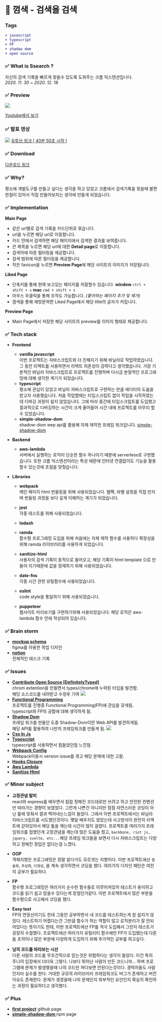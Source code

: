 # 🔎 껌색 - 검색을 검색

### Tags
```diff
+ javascript
+ typescript
+ FP
+ shadow dom
+ open source
```

### ✅ What is Ssearch ?
자신의 검색 기록을 빠르게 찾을수 있도록 도와주는 크롬 익스텐션입니다.</br>
*2020. 11. 30 ~ 2020. 12. 18*

### ✅ Preview
<img src='./preview.gif'></img>

<a href='https://www.youtube.com/watch?v=GZfXLyDb1JU&ab_channel=%EB%B0%95%EA%B2%BD%EC%9A%B0'>Youtube에서 보기</a>

### ✅ 발표 영상
<img src='./standup.png'></img>
<a href='https://youtu.be/jMw5MIxLY3o?t=2450'>유튜브 링크 [ 40분 50초 시작 ]</a>

### ✅ Download
<a href='https://chrome.google.com/webstore/detail/ssearch%EA%BB%8C%EC%83%89/kdfmgmggkkncoipjbjpbggndjmdkmjhm?utm_source=chrome-ntp-icon'>다운로드 링크</a>

### ✅ Why?
평소에 개발도구를 만들고 싶다는 생각을 하고 있었고 크롬에서 검색기록을 찾을때 불편한점이 있어서 직접 만들어보자는 생각에 만들게 되었습니다.

### ✅ Implementation

**Main Page**
- 같은 url별로 검색 기록을 카드단위로 묶습니다.
- url을 누르면 해당 url로 이동합니다.
- 카드 안에서 검색하면 해당 페이지에서 검색한 결과를 보여줍니다.
- 큰 제목을 누르면 해당 url에 대한 **Detail page**로 이동합니다.
- 검색어에 따른 필터링을 제공합니다.
- 검색 범위에 따른 필터링을 제공합니다.
- 작은 favicon을 누르면 **Preview Page**에 해당 사이트의 이미지가 저장됩니다.

**Liked Page**
- 단축키를 통해 현재 보고있는 페이지를 저잘할수 있습니다.
  **window** `ctrl + shift + s` **mac** `cmd + shift + s`
- 마우스 우클릭을 통해 조작도 가능합니다. *(좋아하는 페이지 추가 및 제거)*
- 껌색을 통해 재방문하면 Liked Page에서 해당 title의 글자가 커집니다.

**Preview Page**
- Main Page에서 저장한 해당 사이트의 preview를 이미지 형태로 제공합니다.

### ✅ Tech stack

- **Frontend**
  - **vanilla javascript**</br>
    이번 프로젝트는 자바스크립트와 더 친해지기 위해 바닐라로 작업하였습니다. 그 동안 리액트를 사용하면서 리액트 의존성이 강하다고 생각했습니다. 가장 기본적인 바닐라 자바스크립트로 프로젝트를 진행하며 다시금 본질적인 프로그래밍에 대해 생각한 계기가 되었습니다.
  - **typescript**</br>
    평소에 관심이 있었고 바닐라 자바스크립트로 구현하는 만큼 에디터의 도움을 받고자 사용했습니다. 처음 작업할때는 타입스크립트 없이 작업을 시작하였는데 디버깅 과정이 쉽지 않았습니다. 그에 따라 중간에 타입스크립트를 도입했고 결과적으로 디버깅하는 시간이 크게 줄어들어 시간 내에 프로젝트를 마무리 할 수 있었습니다.
  - **simple-shadow-dom**</br>
    shadow-dom wep api를 활용해 자체 제작한 프레임 워크입니다. <a href='https://www.npmjs.com/package/simple-shadow-dom'>simple-shadow-dom</a>
- **Backend**
  - **aws-lambda**</br>
    서버에서 실행하는 로직이 단순한 함수 하나이기 때문에 serverless로 구현했습니다. 또한 크롬 익스텐션이라는 특성 때문에 인터넷 연결없이도 기능을 활용할수 있는것에 초점을 맞췄습니다.

- **Libraries**
  - **webpack**</br>
    메인 페이지 html 번들링을 위해 사용되었습니다. 웹팩, 바벨 설정을 직접 만지며 번들링 과정을 보다 깊게 이해하는 계기가 되었습니다.
  - **jest**</br>
  각종 테스트를 위해 사용되었습니다.
  - **lodash**

  - **ramda**</br>
    함수형 프로그래밍 도입을 위해 처음에는 자체 제작 함수를 사용하다 확장성을 위해 ramda 라이브러리를 사용하게 되었습니다.

  - **sanitize-html**</br>
    사용자의 검색 기록이 동적으로 들어오고, 해당 기록이 html template 으로 만들어 지기때문에 값을 정제하기 위해 사용되었습니다.

  - **date-fns**</br>
    각종 시간 관련 유틸함수에 사용되었습니다.

  - **eslint**</br>
    code style을 통일하기 위해 사용되었습니다.

  - **puppeteer**</br>
    웹사이트 미리보기를 구현하기위해 사용되었습니다. 해당 로직은 aws-lambda 함수 안에 작성되어 있습니다.

### ✅ Brain storm
  - **<a href='https://www.figma.com/file/znKfI3AvJBmMw48OO5L2ko/Untitled?node-id=0%3A1'>mockup schema</a>**</br>
  figma를 아용한 목업 디자인
  - **<a href='https://www.notion.so/22415a9779544ecd9344ef1715e77860?v=3881a55678894b1c8b2ed0dcf7b3b77a'>notion</a>**</br>
  전체적인 태스크 기록

### ✅ Issues
  - **<a href='https://www.notion.so/22415a9779544ecd9344ef1715e77860?v=3881a55678894b1c8b2ed0dcf7b3b77a&p=a02cfc06045c416889c8b855709fe879'>Contribute Open Source [DefinitelyTyped]</a>**</br>
    chrom extention을 만들면서 types/chrome에 누락된 타입을 발견함.</br>
    해당 소스코드를 내려받고 수정후 기여
    <img src='./contribute.png'></img>
  - **<a href='https://www.notion.so/22415a9779544ecd9344ef1715e77860?v=3881a55678894b1c8b2ed0dcf7b3b77a&p=c65c5492587a41dca36ff0ef6f375769'>Functional Programming</a>**</br>
  프로젝트를 진행중 Functional Programming(FP)에 관심을 갖게됨.</br>
  typescript와 FP의 궁합에 대해 생각하게 됨.
  - **<a href='https://www.notion.so/22415a9779544ecd9344ef1715e77860?v=3881a55678894b1c8b2ed0dcf7b3b77a&p=ebda8b82b40e45beb66c23cf96d00027'>Shadow Dom</a>**</br>
  프레임 워크를 만들던 도중 Shadow-Dom이란 Web API를 발견하게됨.</br>
  해당 API를 활용하여 나만의 프레임워크를 만들게 됨.
  <img src='./npm-ssd.png'></img>
  - **<a href='https://www.notion.so/22415a9779544ecd9344ef1715e77860?v=3881a55678894b1c8b2ed0dcf7b3b77a&p=79ce0d4a6b1441c091f987384e07a8de'>Css In Js</a>**
  - **<a href='https://www.notion.so/22415a9779544ecd9344ef1715e77860?v=3881a55678894b1c8b2ed0dcf7b3b77a&p=e4f3f5f113a84b9c860e7c69dc0c86e1'>Typescript</a>**</br>
  typescript를 사용하면서 힘들었던점 느낀점.
  - **<a href='https://www.notion.so/22415a9779544ecd9344ef1715e77860?v=3881a55678894b1c8b2ed0dcf7b3b77a&p=3582a613d54442738d6421b3e7bcd46f'>Webpack Config</a>**</br>
  Webpack이용시 version issue를 겪고 해당 문제에 대한 고찰.
  - **<a href='https://www.notion.so/22415a9779544ecd9344ef1715e77860?v=3881a55678894b1c8b2ed0dcf7b3b77a&p=a7cd8c899f3041cca2ad10d667565cb6'>Hooks Closure</a>**
  - **<a href='https://www.notion.so/22415a9779544ecd9344ef1715e77860?v=3881a55678894b1c8b2ed0dcf7b3b77a&p=85dfcabdafd34c27b9409793cd97ce96'>Aws Lambda</a>**
  - **<a href='https://www.notion.so/22415a9779544ecd9344ef1715e77860?v=3881a55678894b1c8b2ed0dcf7b3b77a&p=3f1f5ba117fd4c8bbcdfe597cd4a4e5a'>Sanitize Html</a>**

### ✅ Minor subject

- **고정관념 탈피**</br>
  react와 express를 배우면서 점점 정해진 코드대로만 쓰려고 하고 안전한 컨벤션만 따라가는 경향이 보였었다. 그런게 나쁜건 아니지만 점점 자연스러운 코딩이 아닌 틀에 맞춰서 결과 찍어내는느낌이 들었다. 그래서 이번 프로젝트에서는 바닐라 자바스크립트를 시도했던것이다. 몇달 배우지도 않았는데 사고방식이 완전히 리액트에 갇혀있어서 해당 틀을 깨는데 시간이 많이 걸렸다. 프로젝트중 여러가지 프레임워크를 접했던게 고정관념을 깨는데 많은 도움을 줬고, `backbone, riot js, jquery, svelte, etc...`해당 프레임 워크들을 보면서 다시 자바스크립트는 다양하고 정해진 정답은 없다는걸 느꼈다.
- **OOP**</br>
  객체지향은 프로그래밍은 정말 알다가도 모르겟는 지향이다. 이번 프로젝트에선 `캡슐화`, `추상화`, `다형성`, 을 계속 생각하면서 코딩을 했다. 여러가지 디자인 패턴은 여전히 공부가 필요하다.
- **FP**</br>
  함수형 프로그래밍은 여러가지 순수한 함수들로 이루어져있어 테스트가 용이하고 코드를 읽기 쉽고 믿을수 있다는게 장점인거같다. 이번 프로젝트에서 많은 부분을 함수형으로 사고해서 코딩을 했다.
- **Easy test**</br>
  FP의 연장선이기도 한데 그동안 공부하면서 내 코드를 테스트하는게 참 쉽지가 않았다. 테스트하기 어렵다는건 그만큼 함수가 하는 역할이 많고 로직분리가 잘 안되어있다는 뜻이기도 한데, 이번 프로젝트에선 FP를 적극 도입해서 그런지 테스트가 굉장히 수월했다. 프로젝트에선 여러가지 유틸리티 함수에만 FP가 도입됐는데 다른 돔 조작이나 많은 부분에 다양하게 도입하기 위해 추가적인 공부를 하고싶다.

- **남의 코드를 바라보는 시선**</br>
  다른 사람의 코드를 무조건적으로 믿는것은 위험하다는 생각이 들었다. 이건 특히 주니어 입장에서 더더욱 그렇다. 나보다 뛰어난 사람이 만든 코드니까... 하며 프로그램에 문제가 발생했을때 나의 코드만 쳐다보면 안된다는것이다. 경력자들도 사람인지라 실수를 한다. 거대한 규모의 라이브러리 프레임워크도 버그가 존재하고 버전이슈도 존재한다. 문제가 생겼을때 나의 문제인지 외부적인 요인인지 확실히 확인하는 과정이 필요하다고 생각했다.

### ✅ Plus
- **<a href='https://github.com/Youout2020/youout-frontend'>first project</a>** github page
- **<a href='https://github.com/geewoo94/simple-shadow-dom'>simple-shadow-dom </a>** npm page
